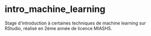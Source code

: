 # intro_machine_learning

Stage d'introduction à certaines techniques de machine learning sur RStudio, réalisé en 2ème année de licence MIASHS.
